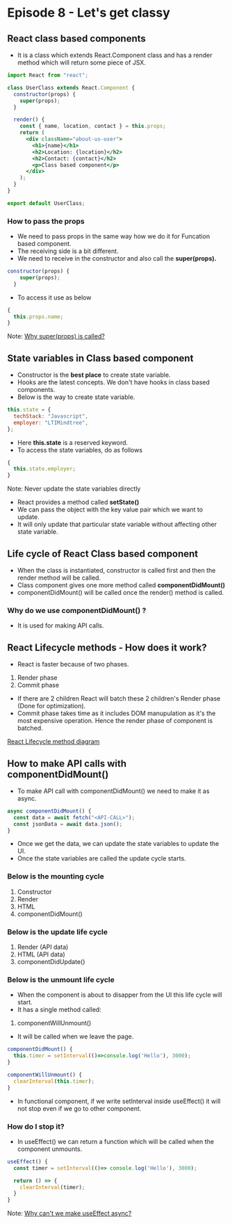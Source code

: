 # Episode 8 - Let's get classy

## React class based components

- It is a class which extends React.Component class and has a render method which will return some piece of JSX.

```jsx
import React from "react";

class UserClass extends React.Component {
  constructor(props) {
    super(props);
  }

  render() {
    const { name, location, contact } = this.props;
    return (
      <div className="about-us-user">
        <h1>{name}</h1>
        <h2>Location: {location}</h2>
        <h2>Contact: {contact}</h2>
        <p>Class based component</p>
      </div>
    );
  }
}

export default UserClass;
```

### How to pass the props

- We need to pass props in the same way how we do it for Funcation based component.
- The receiving side is a bit different.
- We need to receive in the constructor and also call the <b>super(props).</b>

```javascript
constructor(props) {
    super(props);
  }
```

- To access it use as below

```jsx
{
  this.props.name;
}
```

Note: [Why super(props) is called?](https://overreacted.io/why-do-we-write-super-props/)

## State variables in Class based component

- Constructor is the <b>best place</b> to create state variable.
- Hooks are the latest concepts. We don't have hooks in class based components.
- Below is the way to create state variable.

```javascript
this.state = {
  techStack: "Javascript",
  employer: "LTIMindtree",
};
```

- Here <b>this.state</b> is a reserved keyword.
- To access the state variables, do as follows

```jsx
{
  this.state.employer;
}
```

Note: Never update the state variables directly

- React provides a method called <b>setState()</b>
- We can pass the object with the key value pair which we want to update.
- It will only update that particular state variable without affecting other state variable.

## Life cycle of React Class based component

- When the class is instantiated, constructor is called first and then the render method will be called.
- Class component gives one more method called <b>componentDidMount()</b>
- componentDidMount() will be called once the render() method is called.

### Why do we use componentDidMount() ?

- It is used for making API calls.

## React Lifecycle methods - How does it work?

- React is faster because of two phases.

1. Render phase
2. Commit phase

- If there are 2 children React will batch these 2 children's Render phase (Done for optimization).
- Commit phase takes time as it includes DOM manupulation as it's the most expensive operation. Hence the render phase of component is batched.

[React Lifecycle method diagram](https://projects.wojtekmaj.pl/react-lifecycle-methods-diagram/)

## How to make API calls with componentDidMount()

- To make API call with componentDidMount() we need to make it as async.

```javascript
async componentDidMount() {
  const data = await fetch("<API-CALL>");
  const jsonData = await data.json();
}
```

- Once we get the data, we can update the state variables to update the UI.
- Once the state variables are called the update cycle starts.

### Below is the mounting cycle

1. Constructor
2. Render
3. HTML
4. componentDidMount()

### Below is the update life cycle

1. Render (API data)
2. HTML (API data)
3. componentDidUpdate()

### Below is the unmount life cycle

- When the component is about to disapper from the UI this life cycle will start.
- It has a single method called:

1. componentWillUnmount()

- It will be called when we leave the page.

```javascript
componentDidMount() {
  this.timer = setInterval(()=>console.log('Hello'), 3000);
}

componentWillUnmount() {
  clearInterval(this.timer);
}
```

- In functional component, if we write setInterval inside useEffect() it will not stop even if we go to other component.

### How do I stop it?

- In useEffect() we can return a function which will be called when the component unmounts.

```javascript
useEffect() {
  const timer = setInterval(()=> console.log('Hello'), 3000);

  return () => {
    clearInterval(timer);
  }
}
```

Note: [Why can't we make useEffect async?](https://dev.to/sanjampreetsingh/why-async-callback-cannot-happen-in-react-useeffect-hook-ff#:~:text=Why%20async%20callbacks%20cannot%20be%20used%20in%20useEffect,function%20or%20nothing%20at%20all.)
